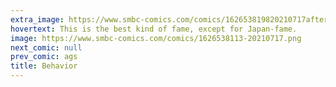 ```yaml
---
extra_image: https://www.smbc-comics.com/comics/162653819820210717after.png
hovertext: This is the best kind of fame, except for Japan-fame.
image: https://www.smbc-comics.com/comics/1626538113-20210717.png
next_comic: null
prev_comic: ags
title: Behavior
---
```


